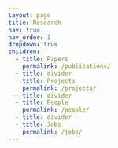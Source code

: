 ```yaml
---
layout: page
title: Research
nav: true
nav_order: 1
dropdown: true
children:
  - title: Papers
    permalink: /publications/
  - title: divider
  - title: Projects
    permalink: /projects/
  - title: divider
  - title: People
    permalink: /people/
  - title: divider
  - title: Jobs
    permalink: /jobs/
---
```

